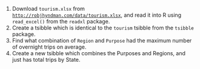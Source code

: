 
1. Download `tourism.xlsx` from [`http://robjhyndman.com/data/tourism.xlsx`](http://robjhyndman.com/data/tourism.xlsx), and read it into R using `read_excel()` from the `readxl` package.
2. Create a tsibble which is identical to the `tourism` tsibble from the `tsibble` package.
3. Find what combination of `Region` and `Purpose` had the maximum number of overnight trips on average.
4. Create a new tsibble which combines the Purposes and Regions, and just has total trips by State.
